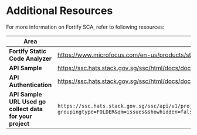 # Additional Resources


For more information on Fortify SCA, refer to following resources:



|**Area**|**Resource**|  
|---|---|
|**Fortify Static Code Analyzer**|https://www.microfocus.com/en-us/products/static-code-analysis-sast/overview|
|**API Sample**|https://ssc.hats.stack.gov.sg/ssc/html/docs/docs.html#!/overview/|
|**API Authentication**|https://ssc.hats.stack.gov.sg/ssc/html/docs/docs.html#!/auth|
|**API Sample URL Used go collect data for your project**|`https://ssc.hats.stack.gov.sg/ssc/api/v1/projectVersions/your_project_version_id/issueGroups?groupingtype=FOLDER&qm=issues&showhidden=false&showremoved=false&showshortfileNames=true&showsuppressed=false`|

<!--

- **Fortify Static Code Analyzer**: https://www.microfocus.com/en-us/products/static-code-analysis-sast/overview
- **API Sample:** https://ssc.hats.stack.gov.sg/ssc/html/docs/docs.html#!/overview/
- **API Authentication:** https://ssc.hats.stack.gov.sg/ssc/html/docs/docs.html#!/auth
- **API Sample URL Used go collect data for your project:**  
`https://ssc.hats.stack.gov.sg/ssc/api/v1/projectVersions/your_project_version_id/issueGroups?groupingtype=FOLDER&qm=issues&showhidden=false&showremoved=false&showshortfileNames=true&showsuppressed=false`

-->